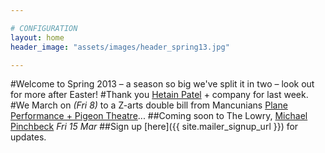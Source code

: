 ```yaml
---

# CONFIGURATION
layout: home
header_image: "assets/images/header_spring13.jpg"

---
```


#Welcome to Spring 2013 – a season so big we've split it in two – look out for more after Easter!
#Thank you [Hetain Patel](/current/2013-springsummer/patel/index.html) + company for last week.
#We March on *(Fri 8)* to a Z-arts double bill from Mancunians [Plane Performance + Pigeon Theatre](/current/2013-springsummer/pp/index.html)...
##Coming soon to The Lowry, [Michael Pinchbeck](/current/2013-springsummer//index.html) *Fri 15 Mar*
##Sign up [here]({{ site.mailer_signup_url }}) for updates.
